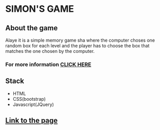 # SIMON'S GAME

## About the game

Alaye it is a simple memory game sha where the computer choses one random box for each level and the player has to choose the box that matches the one chosen by the computer.

### For more information [CLICK HERE](https://en.wikipedia.org/wiki/Simon_(game))

## Stack

- HTML
- CSS(bootstrap)
- Javascript(JQuery)

## [Link to the page]()
